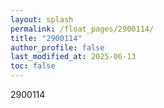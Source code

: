 ```yaml
---
layout: splash
permalink: /float_pages/2900114/
title: "2900114"
author_profile: false
last_modified_at: 2025-06-13
toc: false
---
```

 
2900114
